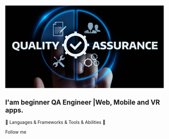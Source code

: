 ![Header](https://github.com/SarusTech/sarustech/blob/main/assets/333.jpg)

## I'am beginner QA Engineer |Web, Mobile and VR apps.

🔨 Languages & Frameworks & Tools & Abilities 🔨

Follow me
